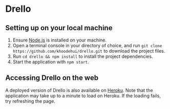 # Drello

## Setting up on your local machine
1. Ensure [Node.js](https://nodejs.org/en/) is installed on your machine.
1. Open a terminal console in your directory of choice, and run `git clone https://github.com/khoodehui/drello.git` to download the project files.
1. Run `cd drello && npm install` to install the project dependencies.
1. Start the application with `npm start`.

## Accessing Drello on the web
A deployed version of Drello is also available on [Heroku](https://drelloapp.herokuapp.com). Note that the application may take up to a minute to load on Heroku. If the loading fails, try refreshing the page.
